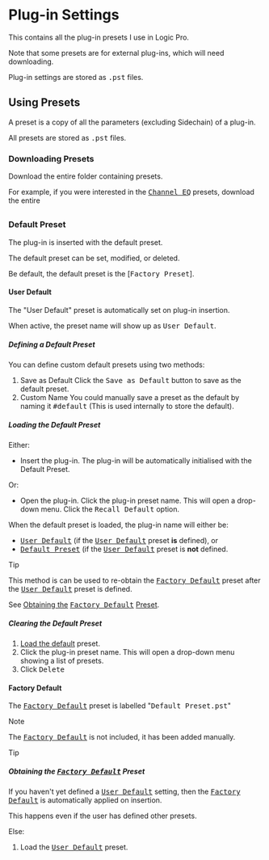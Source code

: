 # Plug-in Settings

This contains all the plug-in presets I use in Logic Pro.

Note that some presets are for external plug-ins, which will need downloading.

Plug-in settings are stored as <samp>.pst</samp> files.

## Using Presets

A preset is a copy of all the parameters (excluding Sidechain) of a plug-in.

All presets are stored as <samp>.pst</samp> files.

### Downloading Presets

Download the entire folder containing presets.

For example, if you were interested in the [<samp>Channel EQ</samp>](/Plug-in%20Settings/Channel%20EQ/) presets,
download the entire

##

### Default Preset

The plug-in is inserted with the default preset.

The default preset can be set, modified, or deleted.

Be default, the default preset is the [<samp>Factory Preset</samp>].

#### User Default

The "User Default" preset is automatically set on plug-in insertion.

When active, the preset name will show up as <samp>User Default</samp>.

##### Defining a Default Preset

You can define custom default presets using two methods:

1. Save as Default
   Click the <samp>Save as Default</samp> button to save as the default preset.
2. Custom Name
   You could manually save a preset as the default by naming it <samp>#default</samp>
   (This is used internally to store the default).

##### Loading the Default Preset

Either:
- Insert the plug-in.
  The plug-in will be automatically initialised with the Default Preset.

Or:
- Open the plug-in.
  Click the plug-in preset name.
  This will open a drop-down menu.
  Click the <samp><kbd>Recall Default</kbd></samp> option.

When the default preset is loaded, the plug-in name will either be:
- [<samp>User Default</samp>] (if the [<samp>User Default</samp>] preset __is__ defined), or
- [<samp>Default Preset</samp>] (if the [<samp>User Default</samp>] preset is __not__ defined.

> [!tip]
> This method is can be used to re-obtain the [<samp>Factory Default</samp>] preset after
> the [<samp>User Default</samp>] preset is defined.
>
> See [Obtaining the](#obtaining-the-factory-default-preset)&nbsp;[<samp>Factory Default</samp>]&nbsp;[Preset](#obtaining-the-factory-default-preset).

##### Clearing the Default Preset

1. [Load the default](#loading-the-default-preset) preset.
2. Click the plug-in preset name.
   This will open a drop-down menu showing a list of presets.
3. Click <samp><kbd>Delete</kbd></samp>

#### Factory Default

The [<samp>Factory Default</samp>] preset is labelled "<samp>Default Preset.pst</samp>"

> [!note]
> The [<samp>Factory Default</samp>] is not included, it has been added manually.

> [!tip]
> ##### Obtaining the [<samp>Factory Default</samp>] Preset
>
> If you haven't yet defined a [<samp>User Default</samp>]
> setting, then the [<samp>Factory Default</samp>] is automatically applied on insertion.
>
> This happens even if the user has defined other presets.
>
> Else:
>
> 1. Load the [<samp>User Default</samp>] preset.

<!-- Links -->
[<samp>User Default</samp>]: #user-default
[<samp>Factory Default</samp>]: #factory-default
[<samp>Default Preset</samp>]: #default-preset
